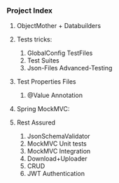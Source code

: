### Project Index

1. ObjectMother + Databuilders


2. Tests tricks:
   1. GlobalConfig TestFiles
   2. Test Suites
   3. Json-Files Advanced-Testing


3. Test Properties Files
   1. @Value Annotation


5. Spring MockMVC:


6. Rest Assured
   1. JsonSchemaValidator
   2. MockMVC Unit tests
   3. MockMVC Integration
   4. Download+Uploader
   5. CRUD
   6. JWT Authentication